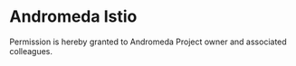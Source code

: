 # Andromeda Istio

Permission is hereby granted to Andromeda Project owner and associated colleagues.

